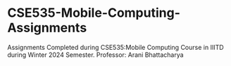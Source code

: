 # CSE535-Mobile-Computing-Assignments
Assignments Completed during CSE535:Mobile Computing Course in IIITD during Winter 2024 Semester. Professor: Arani Bhattacharya
